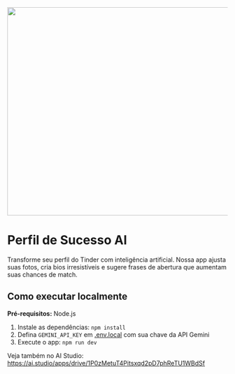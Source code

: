 <div align="center">
<img width="1200" height="475" alt="GHBanner" src="https://github.com/user-attachments/assets/0aa67016-6eaf-458a-adb2-6e31a0763ed6" />
</div>

# Perfil de Sucesso AI

Transforme seu perfil do Tinder com inteligência artificial. Nossa app ajusta suas fotos, cria bios irresistíveis e sugere frases de abertura que aumentam suas chances de match.

## Como executar localmente

**Pré-requisitos:** Node.js

1. Instale as dependências:
   `npm install`
2. Defina `GEMINI_API_KEY` em [.env.local](.env.local) com sua chave da API Gemini
3. Execute o app:
   `npm run dev`

Veja também no AI Studio: https://ai.studio/apps/drive/1P0zMetuT4Pitsxqd2pD7phReTU1WBdSf
